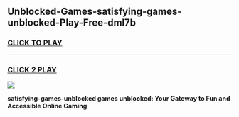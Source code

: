 
## Unblocked-Games-satisfying-games-unblocked-Play-Free-dml7b
<h3>
<a href="https://premium76.site?title=satisfying-games-unblocked&ref=12A">CLICK TO PLAY</a></h3>
<hr>

<h3>
<a href="https://premium76.site?title=satisfying-games-unblocked&ref=12A">CLICK 2 PLAY</a>
  
</h3>

<a href="https://premium76.site?title=satisfying-games-unblocked&ref=12A"><img src="https://clearcache.store/games.png"></a>


**satisfying-games-unblocked games unblocked: Your Gateway to Fun and Accessible Online Gaming**
